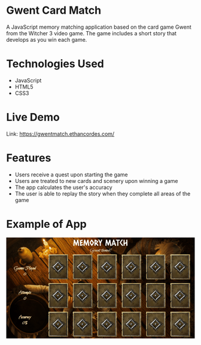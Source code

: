 # Gwent Card Match

A JavaScript memory matching application based on the card game Gwent from the Witcher 3 video game.  The game includes a short story that develops as you win each game.

# Technologies Used

- JavaScript
- HTML5
- CSS3

# Live Demo

Link: https://gwentmatch.ethancordes.com/

# Features

- Users receive a quest upon starting the game
- Users are treated to new cards and scenery upon winning a game
- The app calculates the user's accuracy
- The user is able to replay the story when they complete all areas of the game

# Example of App

![Gwent Match](assets/media/app_demo/gwent-match-demo.gif)
